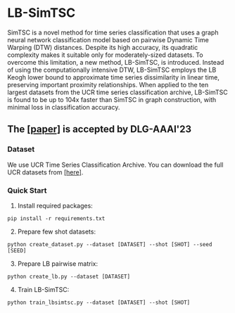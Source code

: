 # LB-SimTSC
SimTSC is a novel method for time series classification that uses a graph neural network classification model based on pairwise Dynamic Time Warping (DTW) distances. Despite its high accuracy, its quadratic complexity makes it suitable only for moderately-sized datasets. To overcome this limitation, a new method, LB-SimTSC, is introduced. Instead of using the computationally intensive DTW, LB-SimTSC employs the LB Keogh lower bound to approximate time series dissimilarity in linear time, preserving important proximity relationships. When applied to the ten largest datasets from the UCR time series classification archive, LB-SimTSC is found to be up to 104x faster than SimTSC in graph construction, with minimal loss in classification accuracy.

## The [[paper]](https://arxiv.org/abs/2301.04838) is accepted by DLG-AAAI'23

### Dataset
We use UCR Time Series Classification Archive. You can download the full UCR datasets from [[here]](https://www.cs.ucr.edu/~eamonn/time_series_data_2018/).

### Quick Start 
1. Install required packages:
``` 
pip install -r requirements.txt
```
2. Prepare few shot datasets:
``` 
python create_dataset.py --dataset [DATASET] --shot [SHOT] --seed [SEED]
```
3. Prepare LB pairwise matrix:
``` 
python create_lb.py --dataset [DATASET]
```
4. Train LB-SimTSC:
```
python train_lbsimtsc.py --dataset [DATASET] --shot [SHOT]
```

